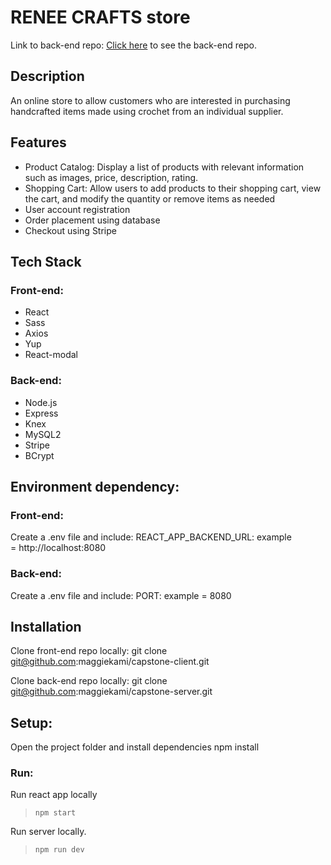 # RENEE CRAFTS store

Link to back-end repo:
[Click here](git@github.com:maggiekami/capstone-server.git) to see the back-end repo.

## Description

An online store to allow customers who are interested in purchasing handcrafted items made using crochet from an individual supplier.

## Features

- Product Catalog: Display a list of products with relevant information such as images, price, description, rating.
- Shopping Cart: Allow users to add products to their shopping cart, view the cart, and modify the quantity or remove items as needed
- User account registration
- Order placement using database
- Checkout using Stripe

## Tech Stack

### Front-end:

- React
- Sass
- Axios
- Yup
- React-modal

### Back-end:

- Node.js
- Express
- Knex
- MySQL2
- Stripe
- BCrypt

## Environment dependency:

### Front-end:

Create a .env file and include:
REACT_APP_BACKEND_URL: example = http://localhost:8080

### Back-end:

Create a .env file and include:
PORT: example = 8080

## Installation

Clone front-end repo locally:
git clone git@github.com:maggiekami/capstone-client.git

Clone back-end repo locally:
git clone git@github.com:maggiekami/capstone-server.git

## Setup:

Open the project folder and install dependencies
npm install

### Run:

Run react app locally

> `npm start`

Run server locally.

> `npm run dev`
